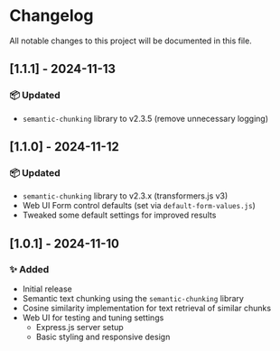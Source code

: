 # Changelog

All notable changes to this project will be documented in this file.

## [1.1.1] - 2024-11-13
### 📦 Updated
- `semantic-chunking` library to v2.3.5 (remove unnecessary logging)

## [1.1.0] - 2024-11-12
### 📦 Updated
- `semantic-chunking` library to v2.3.x (transformers.js v3)
- Web UI Form control defaults (set via `default-form-values.js`)
- Tweaked some default settings for improved results


## [1.0.1] - 2024-11-10
### ✨ Added
- Initial release
- Semantic text chunking using the `semantic-chunking` library
- Cosine similarity implementation for text retrieval of similar chunks
- Web UI for testing and tuning settings
  - Express.js server setup
  - Basic styling and responsive design
